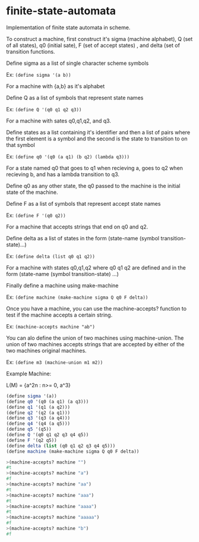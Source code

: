 # finite-state-automata
Implementation of finite state automata in scheme.

To construct a machine, first construct it's sigma (machine alphabet), Q (set of all states), q0 (initial sate), F (set of accept states) , and delta (set of transition functions.

Define sigma as a list of single character scheme symbols

Ex: `(define sigma '(a b))`

For a machine with {a,b} as it's alphabet

Define Q as a list of symbols that represent state names

Ex: `(define Q '(q0 q1 q2 q3))` 

For a machine with sates q0,q1,q2, and q3.

Define states as a list containing it's identifier and then a list of pairs where the first element is a symbol and the second is the state to transition to on that symbol

Ex: `(define q0 '(q0 (a q1) (b q2) (lambda q3)))`

For a state named q0 that goes to q1 when recieving a, goes to q2 when recieving b, and has a lambda transition to q3.

Define q0 as any other state, the q0 passed to the machine is the initial state of the machine.

Define F as a list of symbols that represent accept state names

Ex: `(define F '(q0 q2))`

For a machine that accepts strings that end on q0 and q2.

Define delta as a list of states in the form (state-name (symbol transition-state)...)

Ex: `(define delta (list q0 q1 q2))`

For a machine with states q0,q1,q2 where q0 q1 q2 are defined and in the form (state-name (symbol transition-state) ...)

Finally define a machine using make-machine

Ex: `(define machine (make-machine sigma Q q0 F delta))`

Once you have a machine, you can use the machine-accepts? function to test if the machine accepts a certain string.

Ex: `(machine-accepts machine "ab")`

You can alo define the union of two machines using machine-union.  The union of two machines accepts strings that are accepted by either of the two machines original machines.

Ex: `(define m3 (machine-union m1 m2))`

Example Machine:

L(M) = {a^2n : n>= 0, a^3}
```scheme
(define sigma '(a))
(define q0 '(q0 (a q1) (a q3)))
(define q1 '(q1 (a q2)))
(define q2 '(q2 (a q1)))
(define q3 '(q3 (a q4)))
(define q4 '(q4 (a q5)))
(define q5 '(q5))
(define Q '(q0 q1 q2 q3 q4 q5))
(define F '(q2 q5))
(define delta (list (q0 q1 q2 q3 q4 q5)))
(define machine (make-machine sigma Q q0 F delta))

>(machine-accepts? machine "")
#t
>(machine-accepts? machine "a")
#f
>(machine-accepts? machine "aa")
#t
>(machine-accepts? machine "aaa")
#t
>(machine-accepts? machine "aaaa")
#t
>(machine-accepts? machine "aaaaa")
#f
>(machine-accepts? machine "b")
#f
```
